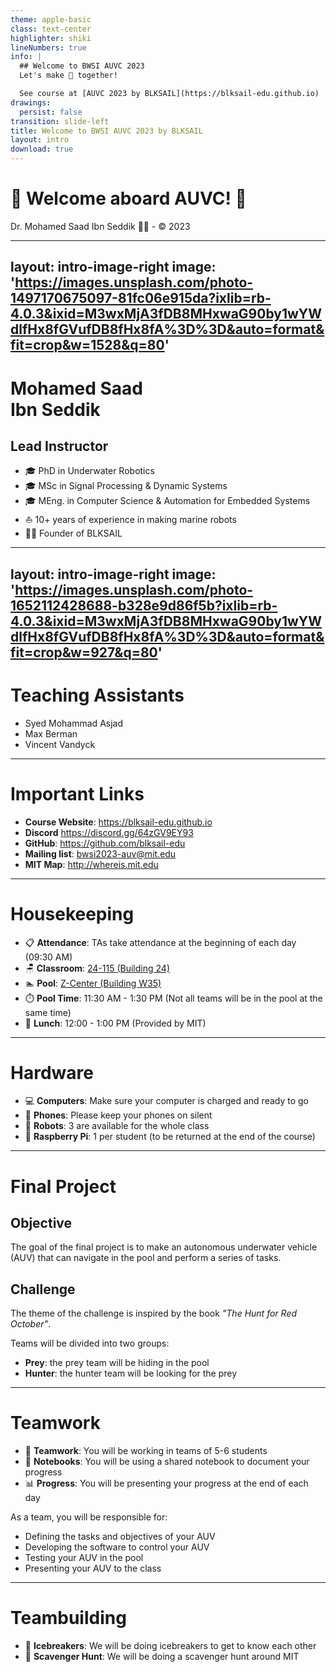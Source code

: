 ```yaml
---
theme: apple-basic
class: text-center
highlighter: shiki
lineNumbers: true
info: |
  ## Welcome to BWSI AUVC 2023
  Let's make 🌊 together!

  See course at [AUVC 2023 by BLKSAIL](https://blksail-edu.github.io)
drawings:
  persist: false
transition: slide-left
title: Welcome to BWSI AUVC 2023 by BLKSAIL
layout: intro
download: true
---
```


# 👋 Welcome aboard AUVC! 🌊

<div class="absolute bottom-10">
  <span class="font-700">
    Dr. Mohamed Saad Ibn Seddik 👨‍✈️ - © 2023
  </span>
</div>

---
layout: intro-image-right
image: 'https://images.unsplash.com/photo-1497170675097-81fc06e915da?ixlib=rb-4.0.3&ixid=M3wxMjA3fDB8MHxwaG90by1wYWdlfHx8fGVufDB8fHx8fA%3D%3D&auto=format&fit=crop&w=1528&q=80'
---

# Mohamed Saad <br> Ibn Seddik
## Lead Instructor

- 🎓 PhD in Underwater Robotics
- 🎓 MSc in Signal Processing & Dynamic Systems
- 🎓 MEng. in Computer Science & Automation for Embedded Systems
- ⛵️ 10+ years of experience in making marine robots
- 👨‍💼 Founder of BLKSAIL

---
layout: intro-image-right
image: 'https://images.unsplash.com/photo-1652112428688-b328e9d86f5b?ixlib=rb-4.0.3&ixid=M3wxMjA3fDB8MHxwaG90by1wYWdlfHx8fGVufDB8fHx8fA%3D%3D&auto=format&fit=crop&w=927&q=80'
---

# Teaching Assistants

- Syed Mohammad Asjad
- Max Berman
- Vincent Vandyck

---

# Important Links

- **Course Website**: https://blksail-edu.github.io
- **Discord** https://discord.gg/64zGV9EY93
- **GitHub**: https://github.com/blksail-edu
- **Mailing list**: [bwsi2023-auv@mit.edu](mailto:bwsi2023-auv@mit.edu)
- **MIT Map**: http://whereis.mit.edu


---

# Housekeeping

- 📋 **Attendance**: TAs take attendance at the beginning of each day (09:30 AM)
- 🪑 **Classroom**: [24-115 (Building 24)](http://whereis.mit.edu/?go=24)
- 🏊 **Pool**: [Z-Center (Building W35)](http://whereis.mit.edu/?go=W35)
- ⏱️ **Pool Time**: 11:30 AM - 1:30 PM (Not all teams will be in the pool at the same time)
- 🥙 **Lunch**: 12:00 - 1:00 PM (Provided by MIT)

---

# Hardware

- 💻 **Computers**: Make sure your computer is charged and ready to go
- 📱 **Phones**: Please keep your phones on silent
- 🤖 **Robots**: 3 are available for the whole class
- 🍓 **Raspberry Pi**: 1 per student (to be returned at the end of the course)

---

# Final Project

## Objective
The goal of the final project is to make an autonomous underwater vehicle (AUV) that can navigate in the pool and perform a series of tasks.


## Challenge
The theme of the challenge is inspired by the book _"The Hunt for Red October"_.

Teams will be divided into two groups:
- **Prey**: the prey team will be hiding in the pool
- **Hunter**: the hunter team will be looking for the prey


---

# Teamwork
- 🤝 **Teamwork**: You will be working in teams of 5-6 students
- 📝 **Notebooks**: You will be using a shared notebook to document your progress
- 📊 **Progress**: You will be presenting your progress at the end of each day

As a team, you will be responsible for:
- Defining the tasks and objectives of your AUV
- Developing the software to control your AUV
- Testing your AUV in the pool
- Presenting your AUV to the class


---

# Teambuilding

- 🎲 **Icebreakers**: We will be doing icebreakers to get to know each other
- 👀 **Scavenger Hunt**: We will be doing a scavenger hunt around MIT

